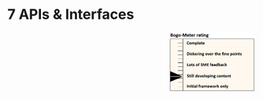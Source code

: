 # 7	APIs & Interfaces
<p align="right"><img src="../figures/bogo_sdc.png" alt="scope" title="Scope" width="35%"/></p>


